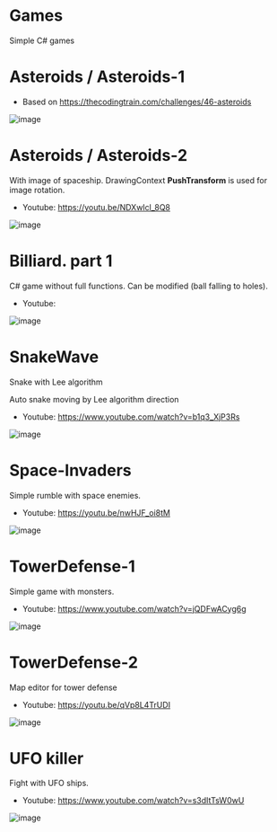# Games
Simple C# games

# Asteroids / Asteroids-1

- Based on https://thecodingtrain.com/challenges/46-asteroids

![image](https://github.com/tltrus/GAMES/assets/77125487/c7c8b9ad-d78f-4879-89ff-fda81a32bf59)

# Asteroids / Asteroids-2

With image of spaceship. DrawingContext **PushTransform** is used for image rotation.

- Youtube: https://youtu.be/NDXwIcl_8Q8

![image](https://github.com/tltrus/GAMES/assets/77125487/b2ccda51-f23e-4bc2-a9a4-6bbdee7adf2f)


# Billiard. part 1

C# game without full functions. Can be modified (ball falling to holes).

- Youtube: 

![image](https://github.com/user-attachments/assets/aee7f7f7-7846-42db-976d-483ca15234d2)


# SnakeWave
Snake with Lee algorithm

Auto snake moving by Lee algorithm direction
- Youtube: https://www.youtube.com/watch?v=b1q3_XjP3Rs

![image](https://user-images.githubusercontent.com/77125487/198890289-f1a6e8b2-8e36-4fd5-966f-bb31582fba13.png)


# Space-Invaders
Simple rumble with space enemies.
- Youtube: https://youtu.be/nwHJF_oi8tM

![image](https://github.com/tltrus/GAMES/assets/77125487/28dc4467-f309-4b79-8e48-619315232342)


# TowerDefense-1
Simple game with monsters.
- Youtube: https://www.youtube.com/watch?v=jQDFwACyg6g

![image](https://github.com/tltrus/GAMES/assets/77125487/ca94a420-5494-4b1c-a3be-2b5a142da07c)

# TowerDefense-2
Map editor for tower defense
- Youtube: https://youtu.be/qVp8L4TrUDI

![image](https://github.com/tltrus/GAMES/assets/77125487/3cc67462-61fc-4fa5-90fb-8093681cba2b)


# UFO killer
Fight with UFO ships.
- Youtube: https://www.youtube.com/watch?v=s3dItTsW0wU

![image](https://github.com/tltrus/GAMES/assets/77125487/7bcd1b35-5540-4a4b-84d4-125aed676b8b)
